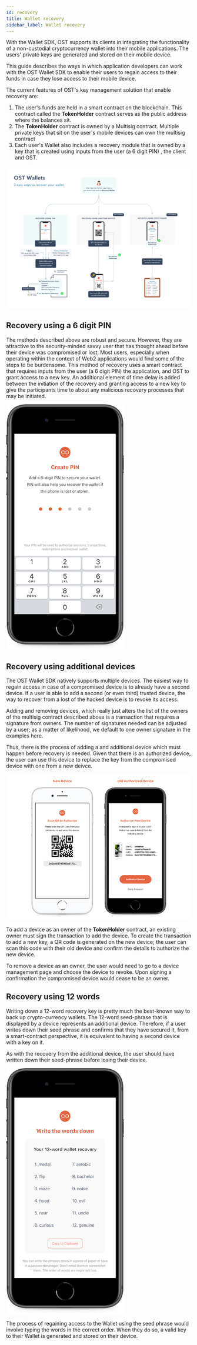 ```yaml
---
id: recovery
title: Wallet recovery
sidebar_label: Wallet recovery
---
```


With the Wallet SDK, OST supports its clients in integrating the functionality of a non-custodial cryptocurrency wallet into their mobile applications. The users' private keys are generated and stored on their mobile device.

This guide describes the ways in which application developers can work with the OST Wallet SDK to enable their users to regain access to their funds in case they lose access to their mobile device. 

The current features of OST's key management solution that enable recovery are:
 
1. The user's funds are held in a smart contract on the blockchain. This contract called the  **TokenHolder** contract serves as the public address where the balances sit. 
2. The  **TokenHolder** contract is owned by a Multisig contract. Multiple private keys that sit on the user's mobile devices can own the multisig contract
3. Each user's Wallet also includes a recovery module that is owned by a key that is created using inputs from the user (a 6 digit PIN) , the client and OST. 


![ost-wallet-story](/platform/docs/assets/ost-wallet-story.jpg)


## Recovery using a 6 digit PIN

The methods described above are robust and secure. However, they are attractive to the security-minded savvy user that has thought ahead before their device was compromised or lost. Most users, especially when operating within the context of Web2 applications would find some of the steps to be burdensome. This method of recovery uses a smart contract that requires inputs from the user (a 6 digit PIN) the application, and OST to grant access to a new key. An additional element of time delay is added between the initiation of the recovery and granting access to a new key to give the participants time to about any malicious recovery processes that may be initiated. 

![recovery-pin](/platform/docs/assets/create-pin.png)

## Recovery using additional devices 

The OST Wallet SDK natively supports multiple devices. The easiest way to regain access in case of a compromised device is to already have a second device. If a user is able to add a second (or even third) trusted device, the way to recover from a lost of the hacked device is to revoke its access. 

Adding and removing devices, which really just alters the list of the owners of the multisig contract described above is a transaction that requires a signature from owners. The number of signatures needed can be adjusted by a user; as a matter of likelihood, we default to one owner signature in the examples here.

Thus, there is the process of adding a and additional device which must happen before recovery is needed. Given that there is an authorized device, the user can use this device to replace the key from the compromised device with one from a new deivce. 


![recovery-using-additional-device](/platform/docs/assets/qr-scan.png)


To add a device as an owner of the  **TokenHolder** contract, an existing owner must sign the transaction to add the device. To create the transaction to add a new key, a  QR code is generated on the new device; the user can scan this code with their old device and confirm the details to authorize the new device. 


To remove a device as an owner, the user would need to go to a device management page and choose the device to revoke. Upon signing a confirmation the compromised device would cease to be an owner. 


## Recovery using 12 words 
Writing down a 12-word recovery key is pretty much the best-known way to back up crypto-currency wallets. The 12-word seed-phrase that is displayed by a device represents an additional device. Therefore, if a user writes down their seed phrase and confirms that they have secured it, from a smart-contract perspective, it is equivalent to having a second device with a key on it.

As with the recovery from the additional device, the user should have written down their seed-phrase before losing their device.

![recovery-12-words](/platform/docs/assets/seed-phrase.png)


The process of regaining access to the Wallet using the seed phrase would involve typing the words in the correct order. When they do so, a valid key to their Wallet is generated and stored on their device. 